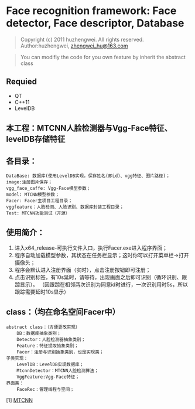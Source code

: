 # Face recognition framework: Face detector, Face descriptor, Database

> Copyright (c) 2011 huzhengwei. All rights reserved. Author:huzhengwei, zhengwei_hu@163.com

> You can modifiy the code for you own feature by inherit the abstract class
## Requied
* QT
* C++11
* LevelDB
## 本工程：MTCNN人脸检测器与Vgg-Face特征、levelDB存储特征
## 各目录：
	DataBase: 数据库(使用LevelDB实现，保存姓名(即id)、vgg特征、图片路径)；
	image:注册图片保存；
	vgg_face_caffe: Vgg-Face模型参数；
	model: MTCNN模型参数；
	Facer: Facer主项目工程目录；
	vggfeature：人脸检测、人脸识别、数据库封装工程目录；
	Test: MTCNN功能测试（开源）
## 使用简介：
1. 进入x64_release-可执行文件入口，执行Facer.exe进入程序界面；
2. 程序自动加载模型参数，其状态在任务栏显示；这时你可以打开菜单栏->打开摄像头；
3. 程序会默认进入注册界面（实时），点击注册按钮即可注册；
4. 点击识别标签，有10s延时，请等待，出现画面之后即可识别（循环识别、跟踪显示）。
（因跟踪在相邻两次识别为同意id时进行，一次识别用时5s，所以跟踪需要延时10s显示）

## class：（均在命名空间Facer中）
	abstract class：（方便更改实现）
		DB：数据库抽象类别；
		Detector：人脸检测器抽象类别；
		Feature：特征提取抽象类别；
		Facer：注册与识别抽象类别，也是实现类；
	子类实现：
		LevelDB：LevelDB实现数据库；
		MtcnnDetector：MTCNN人脸检测算法；
		VggFeature:Vgg-Face特征；
	界面类：
		FaceRec：管理线程与空间；
[1] [MTCNN](https://github.com/happynear/MTCNN_face_detection_alignment/tree/master/code/codes/vs)
